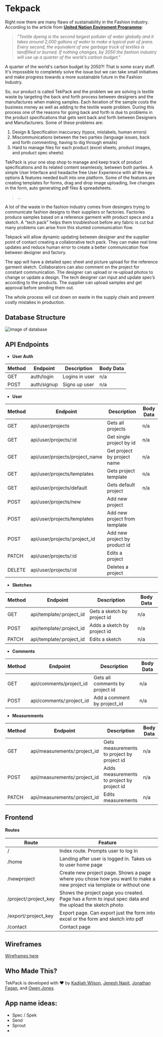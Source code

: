 # Tekpack

Right now there are many flaws of sustainability in the Fashion industry. According to the article from **[United Nation Enviroment Programme](https://www.unenvironment.org/news-and-stories/story/putting-brakes-fast-fashion)**:

> _"Textile dyeing is the second largest polluter of water globally and it takes around 2,000 gallons of water to make a typical pair of jeans. Every second, the equivalent of one garbage truck of textiles is landfilled or burned. If nothing changes, by 2050 the fashion industry will use up a quarter of the world’s carbon budget."_

A quarter of the world's carbon budget by 2050?! That is some scary stuff. It's impossible to completely solve the issue but we can take small initiatives and make progress towards a more sustainable future in the Fashion Industry.

So, our product is called TekPack and the problem we are solving is textile waste by targeting the back and forth process between designers and the manufactures when making samples. Each iteration of the sample costs the business money as well as adding to the textile waste problem. During this process one of the reasons for going back and forth is due to problems in the product specifications that gets sent back and forth between Designers and Manufacturers. Some of these problems are:

1. Design & Specification inaccuracy (typos, mislabels, human errors)
2. Miscommunications between the two parties (language issues, back and forth commenting, having to dig through emails)
3. Hard to manage files for each product (excel sheets, product images, and product spec sheets)

TekPack is your one stop shop to manage and keep track of product specifications and its related content seamlessly, between both parties. A simple User Interface and headache free User Experience with all the key options & features needed built into one platform. Some of the features are creating templates for forms, drag and drop image uploading, live changes in the form, auto generating pdf files & spreadsheets.

> ...

A lot of the waste in the fashion industry comes from desingers trying to communicate fashion designs to their suppliers or factories. Factories produce samples based on a reference garment with product specs and a sketch. A "tech pack" helps them troubleshoot before any fabric is cut but many problems can arise from this stunted communication flow.

Tekpack will allow dynamic updating between designer and the supplier point of contact creating a collaborative tech pack. They can make real time updates and reduce human error to create a better communication flow between designer and factory.

The app will have a detailed spec sheet and picture upload for the reference garment sketch. Collaborators can also comment on the project for constant communication.
The designer can upload or re-upload photos to change or update a design.
The tech designer can input and update spec’s according to the products. The supplier can upload samples and get approval before sending them out.

The whole process will cut down on waste in the supply chain and prevent costly mistakes in production.

## Database Structure

![image of database](https://github.com/ojones311/Tekpack/blob/master/assets/hackathon1.png)


## API Endpoints

- **User Auth**

| Method | Endpoint    | Description    | Body Data |
| ------ | ----------- | -------------- | --------- |
| GET    | auth/login  | Logins in user | n/a       |
| POST   | auth/signup | Signs up user  | n/a       |

- **User**

| Method | Endpoint                       | Description                   | Body Data |
| ------ | ------------------------------ | ----------------------------- | --------- |
| GET    | api/user/projects              | Gets all projects             | n/a       |
| GET    | api/user/projects/:id          | Get single project by id      | n/a       |
| GET    | api/user/projects/project_name | Get project by project name   | n/a       |
| GET    | api/user/projects/templates    | Gets project template         | n/a       |
| GET    | api/user/projects/default      | Gets default project          | n/a       |
| POST   | api/user/projects/new          | Add new project               |
| POST   | api/user/projects/templates    | Add new project from template |
| POST   | api/user/projects/:project_id  | Add new project by product id |
| PATCH  | api/user/projects/:id          | Edits a project               |
| DELETE | api/user/projects/:id          | Deletes a project             |

- **Sketches**

| Method | Endpoint                 | Description                 | Body Data |
| ------ | ------------------------ | --------------------------- | --------- |
| GET    | api/template/:project_id | Gets a sketch by project id | n/a       |
| POST   | api/template/:project_id | Adds a sketch by project id | n/a       |
| PATCH  | api/template/:project_id | Edits a sketch              | n/a       |

- **Comments**

| Method | Endpoint                 | Description                     | Body Data |
| ------ | ------------------------ | ------------------------------- | --------- |
| GET    | api/comments/project_id  | Gets all comments by project id | n/a       |
| POST   | api/comments/:project_id | Add a comment by project_id     | n/a       |

- **Measurements**

| Method | Endpoint                     | Description                                | Body Data |
| ------ | ---------------------------- | ------------------------------------------ | --------- |
| GET    | api/measurements/:project_id | Gets measurements to project by project id | n/a       |
| POST   | api/measurements/:project_id | Adds measurements to project by project id | n/a       |
| PATCH  | api/measurements/:project_id | Edits measurements                         | n/a       |

## Frontend

#### Routes

| Route                 | Feature                                                                                                              |
| --------------------- | -------------------------------------------------------------------------------------------------------------------- |
| /                     | Index route. Prompts user to log in                                                                                  |
| /home                 | Landing after user is logged in. Takes us to user home page                                                          |
| /newproject           | Create new project page. Shows a page where you chose how you want to make a new project via template or without one |
| /project/:project_key | Shows the project page you created. Page has a form to input spec data and the upload the sketch photo               |
| /export/:project_key  | Export page. Can export just the form into excel or the form and sketch into pdf                                     |
| /contact              | Contact page                                                                                                         |

## Wireframes

[Wireframes here](https://github.com/ojones311/Tekpack/blob/master/assets/wireframes)

## Who Made This?

TekPack is developed with ❤️ by [Kadijah Wilson](https://github.com/KadijahW), [Jenesh Napit](https://github.com/jenesh), [Jonathan Fagan](https://github.com/Jaiden16), and [Owen Jones](https://github.com/ojones311).

## App name ideas:

- Spec / Spek
- Send
- Sprout
-
